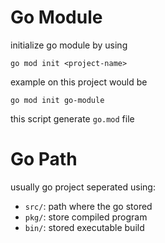 # Go Module

initialize go module by using

```
go mod init <project-name>
```

example on this project would be

```
go mod init go-module
```

this script generate `go.mod` file

# Go Path

usually go project seperated using:

- `src/`: path where the go stored
- `pkg/`: store compiled program
- `bin/`: stored executable build
